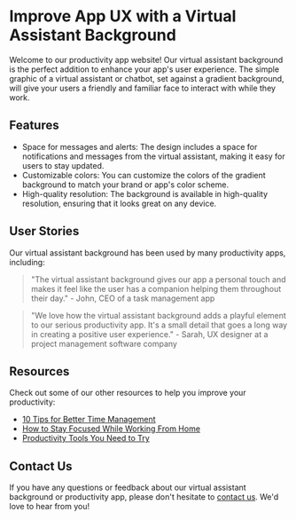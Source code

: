<!--font:Poppins-->

# Improve App UX with a Virtual Assistant Background

Welcome to our productivity app website! Our virtual assistant background is the perfect addition to enhance your app's user experience. The simple graphic of a virtual assistant or chatbot, set against a gradient background, will give your users a friendly and familiar face to interact with while they work.

## Features
- Space for messages and alerts: The design includes a space for notifications and messages from the virtual assistant, making it easy for users to stay updated.
- Customizable colors: You can customize the colors of the gradient background to match your brand or app's color scheme.
- High-quality resolution: The background is available in high-quality resolution, ensuring that it looks great on any device.

## User Stories
Our virtual assistant background has been used by many productivity apps, including:

> "The virtual assistant background gives our app a personal touch and makes it feel like the user has a companion helping them throughout their day." - John, CEO of a task management app

> "We love how the virtual assistant background adds a playful element to our serious productivity app. It's a small detail that goes a long way in creating a positive user experience." - Sarah, UX designer at a project management software company

## Resources
Check out some of our other resources to help you improve your productivity:
- [10 Tips for Better Time Management](#time-management-tips)
- [How to Stay Focused While Working From Home](#focus-tips)
- [Productivity Tools You Need to Try](#productivity-tools)

## Contact Us
If you have any questions or feedback about our virtual assistant background or productivity app, please don't hesitate to [contact us](#contact). We'd love to hear from you!

<!--

Write me content for website with wallpaper which alt text is:

"A wallpaper with a simple graphic of a virtual assistant or chatbot, with space for messages and alerts, set against a gradient background."

The name/title of the page should not be 1:1 copy of the alt text but rather a real content of the website which is using this wallpaper.

- Use markdown format 
- Start with heading
- Heading should be short and concise
- The content should look like a real website 
- The website should not be about the wallpaper, wallpaper is just a related background
- Heading should be contain work "wallpaper" or "background"
- Include real sections like references, contact, user stories, etc. use things relevant to the page purpose.
- Feel free to use structure like headings, bullets, numbering, blockquotes, paragraphs, horizontal lines, etc.
- You can use formatting like bold or _italic_
- You can include UTF-8 emojis
- Links should be only #hash anchors (and you can refer to the document itself)
- Do not include images


---


# Virtual Assistant Background for Your Productivity App

Welcome to our productivity app website! Our virtual assistant wallpaper is the perfect background for your app's dashboard. The simple graphic of a virtual assistant or chatbot will give your users a friendly and familiar face to interact with, while the gradient background provides a modern touch.

## Features
- Space for messages and alerts: The design includes a space for notifications and messages from the virtual assistant, making it easy for users to stay updated.
- Customizable colors: You can customize the colors of the gradient background to match your brand or app's color scheme.
- High-quality resolution: The wallpaper is available in high-quality resolution, ensuring that it looks great on any device.

## User Stories
Our virtual assistant wallpaper has been used by many productivity apps, including:

> "The virtual assistant wallpaper gives our app a personal touch and makes it feel like the user has a companion helping them throughout their day." - John, CEO of a task management app

> "We love how the virtual assistant wallpaper adds a playful element to our serious productivity app. It's a small detail that goes a long way in creating a positive user experience." - Sarah, UX designer at a project management software company

## References
Check out some of our other resources to help you improve your productivity:
- [10 Tips for Better Time Management](#time-management-tips)
- [How to Stay Focused While Working From Home](#focus-tips)
- [Productivity Tools You Need to Try](#productivity-tools)

## Contact Us
If you have any questions or feedback about our virtual assistant wallpaper or productivity app, please don't hesitate to [contact us](#contact). We'd love to hear from you!


---


Heading is too long, rewrite whole content.


---


# Boost Your Productivity with a Virtual Assistant Wallpaper

Welcome to our productivity app website! Our virtual assistant wallpaper is the perfect background to enhance your app's dashboard. The simple graphic of a virtual assistant or chatbot, set against a gradient background, will give your users a friendly and familiar face to interact with while they work.

## Features
- Space for messages and alerts: The design includes a space for notifications and messages from the virtual assistant, making it easy for users to stay updated.
- Customizable colors: You can customize the colors of the gradient background to match your brand or app's color scheme.
- High-quality resolution: The wallpaper is available in high-quality resolution, ensuring that it looks great on any device.

## User Stories
Our virtual assistant wallpaper has been used by many productivity apps, including:

> "The virtual assistant wallpaper gives our app a personal touch and makes it feel like the user has a companion helping them throughout their day." - John, CEO of a task management app

> "We love how the virtual assistant wallpaper adds a playful element to our serious productivity app. It's a small detail that goes a long way in creating a positive user experience." - Sarah, UX designer at a project management software company

## Resources
Check out some of our other resources to help you improve your productivity:
- [10 Tips for Better Time Management](#time-management-tips)
- [How to Stay Focused While Working From Home](#focus-tips)
- [Productivity Tools You Need to Try](#productivity-tools)

## Contact Us
If you have any questions or feedback about our virtual assistant wallpaper or productivity app, please don't hesitate to [contact us](#contact). We'd love to hear from you!


---


Heading should not include word "wallpaper". The website should not be about the wallpaper itself, wallpaper is just a related background, rewrite whole content.


---


# Enhance Your Productivity App with a Virtual Assistant Background

Welcome to our productivity app website! Our virtual assistant background is the perfect addition to enhance your app's dashboard. The simple graphic of a virtual assistant or chatbot, set against a gradient background, will give your users a friendly and familiar face to interact with while they work.

## Features
- Space for messages and alerts: The design includes a space for notifications and messages from the virtual assistant, making it easy for users to stay updated.
- Customizable colors: You can customize the colors of the gradient background to match your brand or app's color scheme.
- High-quality resolution: The background is available in high-quality resolution, ensuring that it looks great on any device.

## User Stories
Our virtual assistant background has been used by many productivity apps, including:

> "The virtual assistant background gives our app a personal touch and makes it feel like the user has a companion helping them throughout their day." - John, CEO of a task management app

> "We love how the virtual assistant background adds a playful element to our serious productivity app. It's a small detail that goes a long way in creating a positive user experience." - Sarah, UX designer at a project management software company

## Resources
Check out some of our other resources to help you improve your productivity:
- [10 Tips for Better Time Management](#time-management-tips)
- [How to Stay Focused While Working From Home](#focus-tips)
- [Productivity Tools You Need to Try](#productivity-tools)

## Contact Us
If you have any questions or feedback about our virtual assistant background or productivity app, please don't hesitate to [contact us](#contact). We'd love to hear from you!


---


Heading is too long, rewrite whole content.


---


# Boost Your App's User Experience with a Virtual Assistant Background

Welcome to our productivity app website! Our virtual assistant background is the perfect addition to enhance your app's user experience. The simple graphic of a virtual assistant or chatbot, set against a gradient background, will give your users a friendly and familiar face to interact with while they work.

## Features
- Space for messages and alerts: The design includes a space for notifications and messages from the virtual assistant, making it easy for users to stay updated.
- Customizable colors: You can customize the colors of the gradient background to match your brand or app's color scheme.
- High-quality resolution: The background is available in high-quality resolution, ensuring that it looks great on any device.

## User Stories
Our virtual assistant background has been used by many productivity apps, including:

> "The virtual assistant background gives our app a personal touch and makes it feel like the user has a companion helping them throughout their day." - John, CEO of a task management app

> "We love how the virtual assistant background adds a playful element to our serious productivity app. It's a small detail that goes a long way in creating a positive user experience." - Sarah, UX designer at a project management software company

## Resources
Check out some of our other resources to help you improve your productivity:
- [10 Tips for Better Time Management](#time-management-tips)
- [How to Stay Focused While Working From Home](#focus-tips)
- [Productivity Tools You Need to Try](#productivity-tools)

## Contact Us
If you have any questions or feedback about our virtual assistant background or productivity app, please don't hesitate to [contact us](#contact). We'd love to hear from you!


---


Write me a Google font which is best fitting for the website.

Pick from the list:
- Futura
- Lato
- IBM Plex Sans
- Inter
- Open Sans
- Montserrat
- Alegreya
- Orbitron
- Roboto
- Lobster
- Poppins
- Playfair Display
- Great Vibes
- Barlow Condensed
- Raleway
- Exo 2
- Dancing Script


Write just the font name nothing else.


---


Poppins

-->
